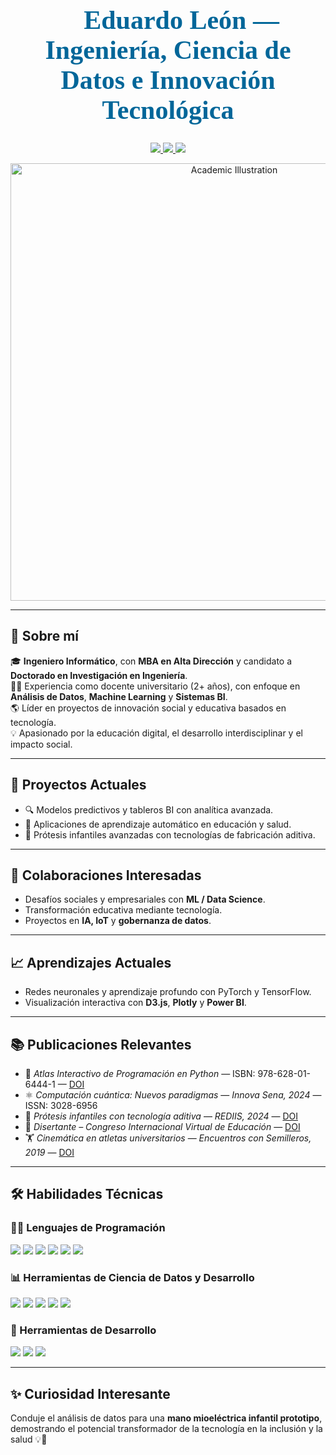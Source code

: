 <!-- Encabezado destacado académico -->
<h1 align="center" style="font-size:3em; color:#006699; font-family:Georgia,serif;">🚀 Eduardo León — Ingeniería, Ciencia de Datos e Innovación Tecnológica</h1>
<p align="center">
  <a href="https://www.nexatech.org" target="_blank">
    <img src="https://img.shields.io/badge/Sitio%20Web-NexaTech-blue?style=for-the-badge&logo=google-chrome&logoColor=white"/>
  </a>
  <a href="https://www.linkedin.com/in/mbaeduleon/" target="_blank">
    <img src="https://img.shields.io/badge/LinkedIn-Con%C3%A9ctate-blue?style=for-the-badge&logo=linkedin&logoColor=white"/>
  </a>
  <a href="https://cienciatecnologiayfuturo.blogspot.com/p/acerca-de.html" target="_blank">
    <img src="https://img.shields.io/badge/Blog-Divulgaci%C3%B3n-orange?style=for-the-badge&logo=blogger&logoColor=white"/>
  </a>
</p>

<p align="center">
  <img src="https://img.freepik.com/vector-premium/ilustracion-isometrica-internet-cursos-online-estudiante-aprendiendo-linea_151150-4303.jpg?w=740" width="700" alt="Academic Illustration">
</p>

---

## 🧭 Sobre mí
🎓 **Ingeniero Informático**, con **MBA en Alta Dirección** y candidato a **Doctorado en Investigación en Ingeniería**.  
👨‍🏫 Experiencia como docente universitario (2+ años), con enfoque en **Análisis de Datos**, **Machine Learning** y **Sistemas BI**.  
🌎 Líder en proyectos de innovación social y educativa basados en tecnología.  
💡 Apasionado por la educación digital, el desarrollo interdisciplinar y el impacto social.

---

## 🔬 Proyectos Actuales
- 🔍 Modelos predictivos y tableros BI con analítica avanzada.  
- 🤖 Aplicaciones de aprendizaje automático en educación y salud.  
- 🦾 Prótesis infantiles avanzadas con tecnologías de fabricación aditiva.

---

## 🤝 Colaboraciones Interesadas
- Desafíos sociales y empresariales con **ML / Data Science**.  
- Transformación educativa mediante tecnología.  
- Proyectos en **IA, IoT** y **gobernanza de datos**.

---

## 📈 Aprendizajes Actuales
- Redes neuronales y aprendizaje profundo con PyTorch y TensorFlow.  
- Visualización interactiva con **D3.js**, **Plotly** y **Power BI**.

---

## 📚 Publicaciones Relevantes
- 📘 *Atlas Interactivo de Programación en Python* — ISBN: 978-628-01-6444-1 — [DOI](https://doi.org/10.5281/zenodo.14497340)  
- ⚛️ *Computación cuántica: Nuevos paradigmas* — *Innova Sena, 2024* — ISSN: 3028-6956  
- 🦿 *Prótesis infantiles con tecnología aditiva* — *REDIIS, 2024* — [DOI](https://doi.org/10.23850/rediis.v7i7.5577)  
- 🎤 *Disertante – Congreso Internacional Virtual de Educación* — [DOI](https://doi.org/10.5281/zenodo.14396938)  
- 🏋️ *Cinemática en atletas universitarios* — *Encuentros con Semilleros, 2019* — [DOI](https://doi.org/10.15765/es.v1i1.1606)

---

## 🛠️ Habilidades Técnicas

### 🧑‍💻 Lenguajes de Programación
![](https://img.shields.io/badge/Python-14354C?style=for-the-badge&logo=python&logoColor=white)
![](https://img.shields.io/badge/R-276DC3?style=for-the-badge&logo=r&logoColor=white)
![](https://img.shields.io/badge/PHP-777BB4?style=for-the-badge&logo=php&logoColor=white)
![](https://img.shields.io/badge/HTML5-E34F26?style=for-the-badge&logo=html5&logoColor=white)
![](https://img.shields.io/badge/CSS3-1572B6?style=for-the-badge&logo=css3&logoColor=white)
![](https://img.shields.io/badge/JavaScript-F7DF1E?style=for-the-badge&logo=javascript&logoColor=black)

### 📊 Herramientas de Ciencia de Datos y Desarrollo
![](https://img.shields.io/badge/Anaconda-44A833?style=for-the-badge&logo=anaconda&logoColor=white)
![](https://img.shields.io/badge/JupyterLab-F37626?style=for-the-badge&logo=jupyter&logoColor=white)
![](https://img.shields.io/badge/Google%20Colab-F9AB00?style=for-the-badge&logo=google-colab&logoColor=black)
![](https://img.shields.io/badge/Plotly-00407F?style=for-the-badge&logo=plotly&logoColor=white)
![](https://img.shields.io/badge/Power%20BI-F2C811?style=for-the-badge&logo=powerbi&logoColor=black)

### 🧰 Herramientas de Desarrollo
![](https://img.shields.io/badge/Git-F05033?style=for-the-badge&logo=git&logoColor=white)
![](https://img.shields.io/badge/GitHub-181717?style=for-the-badge&logo=github&logoColor=white)
![](https://img.shields.io/badge/VS%20Code-007ACC?style=for-the-badge&logo=visual-studio-code&logoColor=white)

---

## ✨ Curiosidad Interesante
Conduje el análisis de datos para una **mano mioeléctrica infantil prototipo**, demostrando el potencial transformador de la tecnología en la inclusión y la salud 💡🦿

